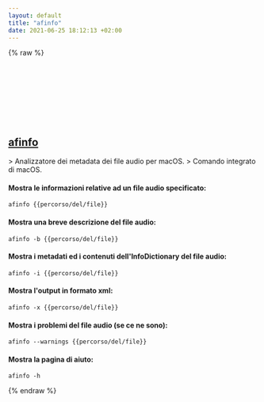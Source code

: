 ```yaml
---
layout: default
title: "afinfo"
date: 2021-06-25 18:12:13 +02:00
---
```

{% raw %}
<h2 id="afinfo">
  <a href="/it/osx/afinfo.html">afinfo</a> <a href="#afinfo"><svg class="icon">
    <use href="/assets/images/unicode_sprite.svg#link" />
  </svg></a>
</h2>
> Analizzatore dei metadata dei file audio per macOS.
> Comando integrato di macOS.

#### Mostra le informazioni relative ad un file audio specificato:
```shell
afinfo {{percorso/del/file}}
```
#### Mostra una breve descrizione del file audio:
```shell
afinfo -b {{percorso/del/file}}
```
#### Mostra i metadati ed i contenuti dell'InfoDictionary del file audio:
```shell
afinfo -i {{percorso/del/file}}
```
#### Mostra l'output in formato xml:
```shell
afinfo -x {{percorso/del/file}}
```
#### Mostra i problemi del file audio (se ce ne sono):
```shell
afinfo --warnings {{percorso/del/file}}
```
#### Mostra la pagina di aiuto:
```shell
afinfo -h
```
{% endraw %}